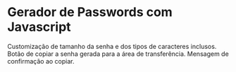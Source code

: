 # Gerador de Passwords com Javascript
Customização de tamanho da senha e dos tipos de caracteres inclusos.
Botão de copiar a senha gerada para a área de transferência. Mensagem de confirmação ao copiar.
